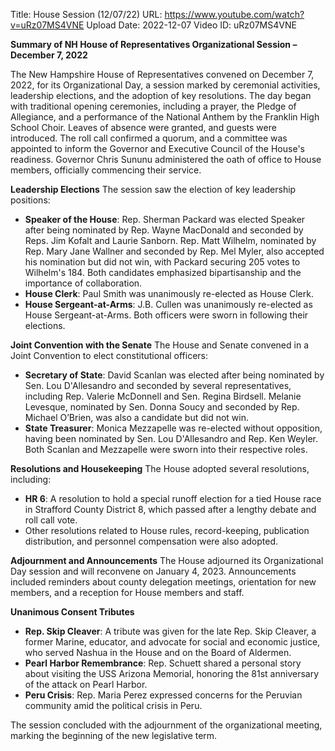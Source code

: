 Title: House Session (12/07/22)
URL: https://www.youtube.com/watch?v=uRz07MS4VNE
Upload Date: 2022-12-07
Video ID: uRz07MS4VNE

**Summary of NH House of Representatives Organizational Session – December 7, 2022**

The New Hampshire House of Representatives convened on December 7, 2022, for its Organizational Day, a session marked by ceremonial activities, leadership elections, and the adoption of key resolutions. The day began with traditional opening ceremonies, including a prayer, the Pledge of Allegiance, and a performance of the National Anthem by the Franklin High School Choir. Leaves of absence were granted, and guests were introduced. The roll call confirmed a quorum, and a committee was appointed to inform the Governor and Executive Council of the House's readiness. Governor Chris Sununu administered the oath of office to House members, officially commencing their service.

**Leadership Elections**
The session saw the election of key leadership positions:
- **Speaker of the House**: Rep. Sherman Packard was elected Speaker after being nominated by Rep. Wayne MacDonald and seconded by Reps. Jim Kofalt and Laurie Sanborn. Rep. Matt Wilhelm, nominated by Rep. Mary Jane Wallner and seconded by Rep. Mel Myler, also accepted his nomination but did not win, with Packard securing 205 votes to Wilhelm's 184. Both candidates emphasized bipartisanship and the importance of collaboration.
- **House Clerk**: Paul Smith was unanimously re-elected as House Clerk.
- **House Sergeant-at-Arms**: J.B. Cullen was unanimously re-elected as House Sergeant-at-Arms. Both officers were sworn in following their elections.

**Joint Convention with the Senate**
The House and Senate convened in a Joint Convention to elect constitutional officers:
- **Secretary of State**: David Scanlan was elected after being nominated by Sen. Lou D'Allesandro and seconded by several representatives, including Rep. Valerie McDonnell and Sen. Regina Birdsell. Melanie Levesque, nominated by Sen. Donna Soucy and seconded by Rep. Michael O’Brien, was also a candidate but did not win.
- **State Treasurer**: Monica Mezzapelle was re-elected without opposition, having been nominated by Sen. Lou D'Allesandro and Rep. Ken Weyler. Both Scanlan and Mezzapelle were sworn into their respective roles.

**Resolutions and Housekeeping**
The House adopted several resolutions, including:
- **HR 6**: A resolution to hold a special runoff election for a tied House race in Strafford County District 8, which passed after a lengthy debate and roll call vote.
- Other resolutions related to House rules, record-keeping, publication distribution, and personnel compensation were also adopted.

**Adjournment and Announcements**
The House adjourned its Organizational Day session and will reconvene on January 4, 2023. Announcements included reminders about county delegation meetings, orientation for new members, and a reception for House members and staff.

**Unanimous Consent Tributes**
- **Rep. Skip Cleaver**: A tribute was given for the late Rep. Skip Cleaver, a former Marine, educator, and advocate for social and economic justice, who served Nashua in the House and on the Board of Aldermen.
- **Pearl Harbor Remembrance**: Rep. Schuett shared a personal story about visiting the USS Arizona Memorial, honoring the 81st anniversary of the attack on Pearl Harbor.
- **Peru Crisis**: Rep. Maria Perez expressed concerns for the Peruvian community amid the political crisis in Peru.

The session concluded with the adjournment of the organizational meeting, marking the beginning of the new legislative term.